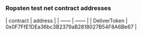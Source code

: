 ### Ropsten test net contract addresses
| contract | address |
| —— | —— |
| DeliverToken | 0x0F7FfE1DEa36bc3B2379aB2818027B54F8A6Be67 | 